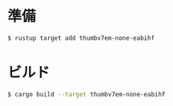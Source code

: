 # 準備
```bash
$ rustup target add thumbv7em-none-eabihf
```

# ビルド
```bash
$ cargo build --target thumbv7em-none-eabihf
```
